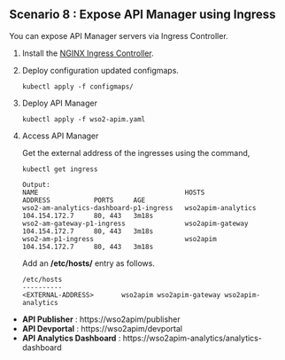 ## Scenario 8 : Expose API Manager using Ingress

You can expose API Manager servers via Ingress Controller. 

1. Install the [NGINX Ingress Controller](https://kubernetes.github.io/ingress-nginx/deploy/).

2. Deploy configuration updated configmaps.

    ```
    kubectl apply -f configmaps/
    ```

3. Deploy API Manager

    ```
    kubectl apply -f wso2-apim.yaml
    ```

4. Access API Manager

    Get the external address of the ingresses using the command,
    ```
    kubectl get ingress
    
    Output:
    NAME                                     HOSTS                ADDRESS           PORTS     AGE
    wso2-am-analytics-dashboard-p1-ingress   wso2apim-analytics   104.154.172.7     80, 443   3m18s
    wso2-am-gateway-p1-ingress               wso2apim-gateway     104.154.172.7     80, 443   3m18s
    wso2-am-p1-ingress                       wso2apim             104.154.172.7     80, 443   3m18s
    ```
        
    Add an **/etc/hosts/** entry as follows.
        
    ```
    /etc/hosts
    ----------
    <EXTERNAL-ADDRESS>       wso2apim wso2apim-gateway wso2apim-analytics              
    ```
        

- **API Publisher** : https://wso2apim/publisher 
- **API Devportal** : https://wso2apim/devportal 
- **API Analytics Dashboard**   : https://wso2apim-analytics/analytics-dashboard 
